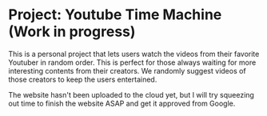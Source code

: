 # Project: Youtube Time Machine (Work in progress)

This is a personal project that lets users watch the videos from their favorite Youtuber in random order. This is perfect for those always waiting for more interesting contents from their creators. We randomly suggest videos of those creators to keep the users entertained. 

The website hasn't been uploaded to the cloud yet, but I will try squeezing out time to finish the website ASAP and get it approved from Google.
